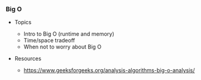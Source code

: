 ### Big O

- Topics
	- Intro to Big O (runtime and memory)
    - Time/space tradeoff
    - When not to worry about Big O

- Resources
	- https://www.geeksforgeeks.org/analysis-algorithms-big-o-analysis/